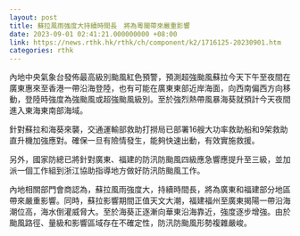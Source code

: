```yaml
---
layout: post
title: 蘇拉風雨強度大持續時間長　將為粵閩帶來嚴重影響
date: 2023-09-01 02:41:21.000000000 +08:00
link: https://news.rthk.hk/rthk/ch/component/k2/1716125-20230901.htm
categories: rthk
---
```


內地中央氣象台發佈最高級別颱風紅色預警，預測超強颱風蘇拉今天下午至夜間在廣東惠來至香港一帶沿海登陸，也有可能在廣東東部近岸海面，向西南偏西方向移動，登陸時強度為強颱風或超強颱風級別。至於強烈熱帶風暴海葵就預計今天夜間進入東海東南部海域。

針對蘇拉和海葵來襲，交通運輸部救助打撈局已部署16艘大功率救助船和9架救助直升機加強應對。確保一旦有險情發生，能夠快速出動，有效實施救援。

另外，國家防總已將針對廣東、福建的防汛防颱風四級應急響應提升至三級，並加派一個工作組到浙江協助指導地方做好防汛防颱風工作。

內地相關部門會商認為，蘇拉風雨強度大，持續時間長，將為廣東和福建部分地區帶來嚴重影響。同時，蘇拉影響期間正值天文大潮，福建福州至廣東揭陽一帶沿海潮位高，海水倒灌威脅大。至於海葵正逐漸向華東沿海靠近，強度逐步增強。由於颱風路徑、量級和影響區域存在不確定性，防汛防颱風形勢複雜嚴峻。
